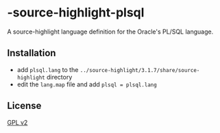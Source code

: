 -source-highlight-plsql
=======================

A source-highlight language definition for the Oracle's PL/SQL language.

## Installation
* add `plsql.lang` to the `../source-highlight/3.1.7/share/source-highlight` directory
* edit the `lang.map` file and add `plsql = plsql.lang`

## License
[GPL v2](https://github.com/craibuc/source-highlight-crystal/master/LICENSE)
